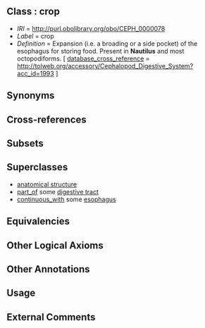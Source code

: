 
## Class : crop

 * *IRI* = http://purl.obolibrary.org/obo/CEPH_0000078
 * *Label* = crop
 * *Definition* = Expansion (i.e. a broading or a side pocket) of the esophagus for storing food. Present in <strong>Nautilus</strong> and most octopodiforms. [ [database_cross_reference](../../ef/oboInOwl#hasDbXref.md) = http://tolweb.org/accessory/Cephalopod_Digestive_System?acc_id=1993 ]

## Synonyms


## Cross-references


## Subsets


## Superclasses

 * [anatomical structure](../../UBERON/61/UBERON_0000061.md)
 * [part_of](../../BFO/50/BFO_0000050.md) some [digestive tract](../../UBERON/55/UBERON_0001555.md)
 * [continuous_with](../../ceph#continuous/th/ceph#continuous_with.md) some [esophagus](../../UBERON/43/UBERON_0001043.md)

## Equivalencies


## Other Logical Axioms


## Other Annotations


## Usage


## External Comments

